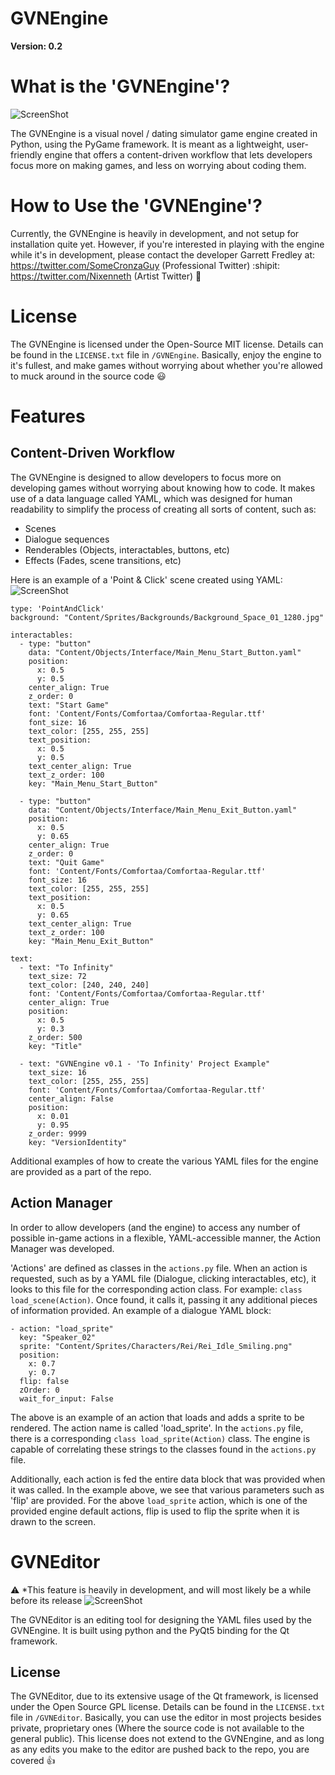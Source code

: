 # GVNEngine
**Version: 0.2**

# What is the 'GVNEngine'?
![ScreenShot](Progress_Examples/GVNEngine_v01_Dialogue_Scene.png?raw=true "GVNEngine Dialogue Scene")

The GVNEngine is a visual novel / dating simulator game engine created in Python, using the PyGame framework. It is meant as a lightweight, user-friendly engine that offers a content-driven workflow that lets developers focus more on making games, and less on worrying about coding them.

# How to Use the 'GVNEngine'?
Currently, the GVNEngine is heavily in development, and not setup for installation quite yet. However, if you're interested in playing with the engine while it's in development, please contact the developer Garrett Fredley at:<br/>
https://twitter.com/SomeCronzaGuy (Professional Twitter) :shipit: <br/>
https://twitter.com/Nixenneth (Artist Twitter) :art:

# License
The GVNEngine is licensed under the Open-Source MIT license. Details can be found in the `LICENSE.txt` file in `/GVNEngine`. Basically, enjoy the engine to it's fullest, and make games without worrying about whether you're allowed to muck around in the source code :smiley:

# Features

## Content-Driven Workflow
The GVNEngine is designed to allow developers to focus more on developing games without worrying about knowing how to code. It makes use of a data language called YAML, which was designed for human readability to simplify the process of creating all sorts of content, such as:

- Scenes
- Dialogue sequences
- Renderables (Objects, interactables, buttons, etc)
- Effects (Fades, scene transitions, etc)

Here is an example of a 'Point & Click' scene created using YAML:
![ScreenShot](Progress_Examples/GVNEngine_v02_Main_Menu_Scene_01.png?raw=true "GVNEngine Main Menu Scene")
```
type: 'PointAndClick'
background: "Content/Sprites/Backgrounds/Background_Space_01_1280.jpg"

interactables:
  - type: "button"
    data: "Content/Objects/Interface/Main_Menu_Start_Button.yaml"
    position:
      x: 0.5
      y: 0.5
    center_align: True
    z_order: 0
    text: "Start Game"
    font: 'Content/Fonts/Comfortaa/Comfortaa-Regular.ttf'
    font_size: 16
    text_color: [255, 255, 255]
    text_position:
      x: 0.5
      y: 0.5
    text_center_align: True
    text_z_order: 100
    key: "Main_Menu_Start_Button"
    
  - type: "button"
    data: "Content/Objects/Interface/Main_Menu_Exit_Button.yaml"
    position:
      x: 0.5
      y: 0.65
    center_align: True
    z_order: 0
    text: "Quit Game"
    font: 'Content/Fonts/Comfortaa/Comfortaa-Regular.ttf'
    font_size: 16
    text_color: [255, 255, 255]
    text_position:
      x: 0.5
      y: 0.65
    text_center_align: True
    text_z_order: 100
    key: "Main_Menu_Exit_Button"

text:
  - text: "To Infinity"
    text_size: 72
    text_color: [240, 240, 240]
    font: 'Content/Fonts/Comfortaa/Comfortaa-Regular.ttf'
    center_align: True
    position:
      x: 0.5
      y: 0.3
    z_order: 500
    key: "Title"

  - text: "GVNEngine v0.1 - 'To Infinity' Project Example"
    text_size: 16
    text_color: [255, 255, 255]
    font: 'Content/Fonts/Comfortaa/Comfortaa-Regular.ttf'
    center_align: False
    position:
      x: 0.01
      y: 0.95
    z_order: 9999
    key: "VersionIdentity"
```
Additional examples of how to create the various YAML files for the engine are provided as a part of the repo.

## Action Manager
In order to allow developers (and the engine) to access any number of possible in-game actions in a flexible, YAML-accessible manner, the Action Manager was developed.

'Actions' are defined as classes in the `actions.py` file. When an action is requested, such as by a YAML file (Dialogue, clicking interactables, etc), it looks to this file for the corresponding action class. For example: `class load_scene(Action)`. Once found, it calls it, passing it any additional pieces of information provided. An example of a dialogue YAML block:

```
- action: "load_sprite"
  key: "Speaker_02"
  sprite: "Content/Sprites/Characters/Rei/Rei_Idle_Smiling.png"
  position:
    x: 0.7
    y: 0.7
  flip: false
  zOrder: 0
  wait_for_input: False
```
The above is an example of an action that loads and adds a sprite to be rendered. The action name is called 'load_sprite'. In the `actions.py` file, there is a corresponding `class load_sprite(Action)` class. The engine is capable of correlating these strings to the classes found in the `actions.py` file. 

Additionally, each action is fed the entire data block that was provided when it was called. In the example above, we see that various parameters such as 'flip' are provided. For the above `load_sprite` action, which is one of the provided engine default actions, flip is used to flip the sprite when it is drawn to the screen.

# GVNEditor
:warning: *This feature is heavily in development, and will most likely be a while before its release
![ScreenShot](Progress_Examples/GVNEditor_v01_Interface.png?raw=true "GVNEditor Main Interface")

The GVNEditor is an editing tool for designing the YAML files used by the GVNEngine. It is built using python and the PyQt5 binding for the Qt framework. 

## License
The GVNEditor, due to its extensive usage of the Qt framework, is licensed under the Open Source GPL license. Details can be found in the `LICENSE.txt` file in `/GVNEditor`. Basically, you can use the editor in most projects besides private, proprietary ones (Where the source code is not available to the general public). This license does not extend to the GVNEngine, and as long as any edits you make to the editor are pushed back to the repo, you are covered :+1:
